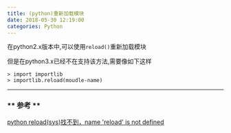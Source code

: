 ```yaml
---
title: (python)重新加载模块
date: 2018-05-30 12:19:00
categories: Python
---
```


在python2.x版本中,可以使用`reload()`重新加载模块

但是在python3.x已经不在支持该方法,需要像如下这样

```
> import importlib
> importlib.reload(moudle-name)
```

*******************

### ** 参考 **

[python reload(sys)找不到，name 'reload' is not defined](https://blog.csdn.net/x356982611/article/details/52538548)